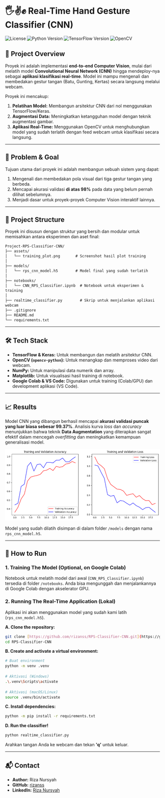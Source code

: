 # 🖐️✌️✊ Real-Time Hand Gesture Classifier (CNN)

![License](https://img.shields.io/badge/license-MIT-blue.svg)
![Python Version](https://img.shields.io/badge/python-3.10%2B-green.svg)
![TensorFlow Version](https://img.shields.io/badge/tensorflow-2.x-orange.svg)
![OpenCV](https://img.shields.io/badge/opencv-4.x-blue.svg)

## 📄 Project Overview

Proyek ini adalah implementasi **end-to-end Computer Vision**, mulai dari melatih model **Convolutional Neural Network (CNN)** hingga mendeploy-nya sebagai **aplikasi klasifikasi real-time**. Model ini mampu mengenali dan membedakan gestur tangan (Batu, Gunting, Kertas) secara langsung melalui webcam.

Proyek ini mencakup:
1.  **Pelatihan Model:** Membangun arsitektur CNN dari nol menggunakan TensorFlow/Keras.
2.  **Augmentasi Data:** Meningkatkan ketangguhan model dengan teknik augmentasi gambar.
3.  **Aplikasi Real-Time:** Menggunakan OpenCV untuk menghubungkan model yang sudah terlatih dengan feed webcam untuk klasifikasi secara langsung.

---

## 🎯 Problem & Goal

Tujuan utama dari proyek ini adalah membangun sebuah sistem yang dapat:
1.  Mengenali dan membedakan pola visual dari tiga gestur tangan yang berbeda.
2.  Mencapai akurasi validasi **di atas 98%** pada data yang belum pernah dilihat sebelumnya.
3.  Menjadi dasar untuk proyek-proyek Computer Vision interaktif lainnya.

---

## 📂 Project Structure

Proyek ini disusun dengan struktur yang bersih dan modular untuk memisahkan antara eksperimen dan aset final:
```
Project-RPS-Classifier-CNN/
├── assets/
│   └── training_plot.png       # Screenshot hasil plot training
│
├── models/
│   └── rps_cnn_model.h5        # Model final yang sudah terlatih
│
├── notebooks/
│   └── CNN_RPS_Classifier.ipynb  # Notebook untuk eksperimen & training
│
├── realtime_classifier.py        # Skrip untuk menjalankan aplikasi webcam
├── .gitignore
├── README.md
└── requirements.txt
```
---

## 🛠️ Tech Stack

* **TensorFlow & Keras:** Untuk membangun dan melatih arsitektur CNN.
* **OpenCV (`opencv-python`):** Untuk menangkap dan memproses video dari webcam.
* **NumPy:** Untuk manipulasi data numerik dan array.
* **Matplotlib:** Untuk visualisasi hasil training di notebook.
* **Google Colab & VS Code:** Digunakan untuk training (Colab/GPU) dan development aplikasi (VS Code).

---

## 📈 Results

Model CNN yang dibangun berhasil mencapai **akurasi validasi puncak yang luar biasa sebesar 99.37%**. Analisis kurva *loss* dan *accuracy* menunjukkan bahwa teknik **Data Augmentation** yang diterapkan sangat efektif dalam mencegah *overfitting* dan meningkatkan kemampuan generalisasi model.

![Training Results](assets/training_plot.png)

Model yang sudah dilatih disimpan di dalam folder `/models` dengan nama `rps_cnn_model.h5`.

---

## 🚀 How to Run

### 1. Training The Model (Optional, on Google Colab)
Notebook untuk melatih model dari awal (`CNN_RPS_Classifier.ipynb`) tersedia di folder `/notebooks`. Anda bisa mengunggah dan menjalankannya di Google Colab dengan akselerator GPU.

### 2. Running The Real-Time Application (Lokal)

Aplikasi ini akan menggunakan model yang sudah kami latih (`rps_cnn_model.h5`).

**A. Clone the repository:**
```bash
git clone [https://github.com/rizanss/RPS-Classifier-CNN.git](https://github.com/rizanss/RPS-Classifier-CNN.git)
cd RPS-Classifier-CNN
```

**B. Create and activate a virtual environment:**
```bash
# Buat environment
python -m venv .venv

# Aktivasi (Windows)
.\.venv\Scripts\activate

# Aktivasi (macOS/Linux)
source .venv/bin/activate
```

**C. Install dependencies:**
```bash
python -m pip install -r requirements.txt
```

**D. Run the classifier!**
```bash
python realtime_classifier.py
```
Arahkan tangan Anda ke webcam dan tekan **'q'** untuk keluar.

---

## 📬 Contact
* **Author:** Riza Nursyah
* **GitHub:** [rizanss](https://github.com/rizanss)
* **LinkedIn:** [Riza Nursyah](https://www.linkedin.com/in/riza-nursyah-31a6a7221/)